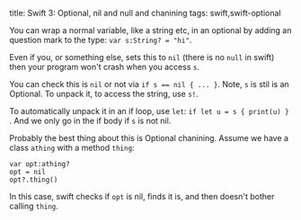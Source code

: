 title: Swift 3: Optional, nil and null and chanining
tags: swift,swift-optional

You can wrap a normal variable, like a string etc, in an optional by adding an question mark to the type: `var s:String? = "hi"`.

Even if you, or something else, sets this to `nil` (there is no `null` in swift) then your program won't crash when you access `s`.

You can check this is `nil` or not via `if s == nil { ... }`. Note, `s` is stil is an Optional. To unpack it, to access the string, use `s!`.

To automatically unpack it in an if loop, use `let`: `if let u = s { print(u) } `. And we only go in the if body if `s` is not nil.

Probably the best thing about this is Optional chanining. Assume we have a class `athing` with a method `thing`:

    var opt:athing?
    opt = nil
    opt?.thing()

In this case, swift checks if `opt` is nil, finds it is, and then doesn't bother calling `thing`.
